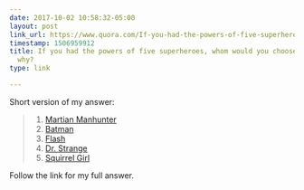 ```yaml
---
date: 2017-10-02 10:58:32-05:00
layout: post
link_url: https://www.quora.com/If-you-had-the-powers-of-five-superheroes-whom-would-you-choose-to-be-and-why/answer/Dan-Jones-14
timestamp: 1506959912
title: If you had the powers of five superheroes, whom would you choose to be, and
  why?
type: link

---
```

Short version of my answer:
> 1. [Martian Manhunter](http://dc.wikia.com/wiki/J%27onn_J%27onzz_(New_Earth))
> 2. [Batman](http://dc.wikia.com/wiki/Batman_(New_Earth))
> 3. [Flash](http://dc.wikia.com/wiki/Wally_West_(New_Earth))
> 4. [Dr. Strange](http://marvel.wikia.com/wiki/Stephen_Strange_(Earth-616))
> 5. [Squirrel Girl](http://marvel.wikia.com/wiki/Doreen_Green_(Earth-616))

Follow the link for my full answer.